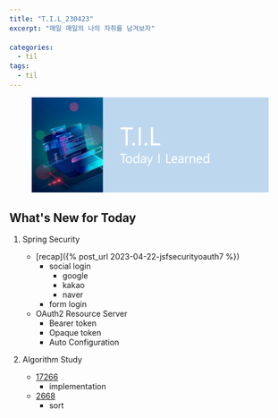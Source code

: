 ```yaml
---
title: "T.I.L_230423"
excerpt: "매일 매일의 나의 자취를 남겨보자"

categories:
  - til
tags:
  - til
---
```

<figure>
    <img src="/assets/images/til_image.png">
</figure>

## What's New for  Today   

1. Spring Security
    - [recap]({% post_url 2023-04-22-jsfsecurityoauth7 %})
        - social login
            - google
            - kakao
            - naver
        - form login
    - OAuth2 Resource Server
        - Bearer token
        - Opaque token
        - Auto Configuration

2. Algorithm Study
    - [17266](https://www.acmicpc.net/problem/17266)
        - implementation
    - [2668](https://www.acmicpc.net/problem/2668)
        - sort